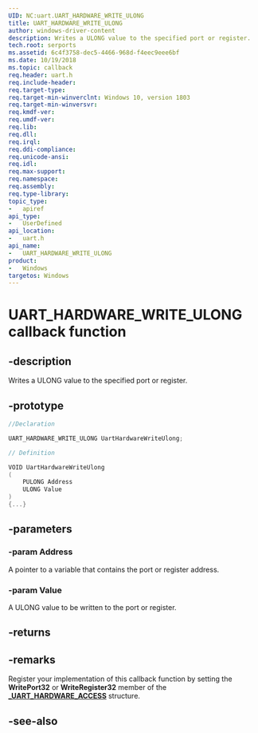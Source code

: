```yaml
---
UID: NC:uart.UART_HARDWARE_WRITE_ULONG
title: UART_HARDWARE_WRITE_ULONG
author: windows-driver-content
description: Writes a ULONG value to the specified port or register.
tech.root: serports
ms.assetid: 6c4f3758-dec5-4466-968d-f4eec9eee6bf
ms.date: 10/19/2018
ms.topic: callback
req.header: uart.h
req.include-header:
req.target-type:
req.target-min-winverclnt: Windows 10, version 1803
req.target-min-winversvr:
req.kmdf-ver:
req.umdf-ver:
req.lib:
req.dll:
req.irql:
req.ddi-compliance:
req.unicode-ansi:
req.idl:
req.max-support:
req.namespace:
req.assembly:
req.type-library:
topic_type:
-	apiref
api_type:
-	UserDefined
api_location:
-	uart.h
api_name:
-	UART_HARDWARE_WRITE_ULONG
product:
-	Windows
targetos: Windows
---
```


# UART_HARDWARE_WRITE_ULONG callback function

## -description

Writes a ULONG value to the specified port or register.

## -prototype

```cpp
//Declaration

UART_HARDWARE_WRITE_ULONG UartHardwareWriteUlong;

// Definition

VOID UartHardwareWriteUlong
(
	PULONG Address
	ULONG Value
)
{...}

```

## -parameters

### -param Address
A pointer to a variable that contains the port or register address.

### -param Value
A ULONG value to be written to the port or register.


## -returns


## -remarks

Register your implementation of this callback function by setting the **WritePort32** or **WriteRegister32** member of the [**_UART_HARDWARE_ACCESS**](ns-uart-_uart_hardware_access.md) structure.


## -see-also
